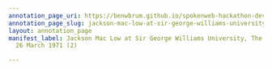 ```yaml
---
annotation_page_uri: https://benwbrum.github.io/spokenweb-hackathon-development/annotations/jackson-mac-low-at-sir-george-williams-university-the-poetry-series-26-march-1971-2--canvas-1-toc.json
annotation_page_slug: jackson-mac-low-at-sir-george-williams-university-the-poetry-series-26-march-1971-2--canvas-1-toc
layout: annotation_page
manifest_label: Jackson Mac Low at Sir George Williams University, The Poetry Series,
  26 March 1971 (2)

---
```

